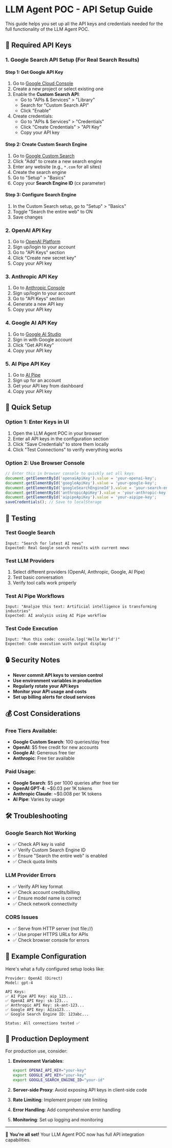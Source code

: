# LLM Agent POC - API Setup Guide

This guide helps you set up all the API keys and credentials needed for the full functionality of the LLM Agent POC.

## 🔑 Required API Keys

### 1. **Google Search API Setup** (For Real Search Results)

#### Step 1: Get Google API Key
1. Go to [Google Cloud Console](https://console.cloud.google.com/)
2. Create a new project or select existing one
3. Enable the **Custom Search API**:
   - Go to "APIs & Services" > "Library"
   - Search for "Custom Search API"
   - Click "Enable"
4. Create credentials:
   - Go to "APIs & Services" > "Credentials"
   - Click "Create Credentials" > "API Key"
   - Copy your API key

#### Step 2: Create Custom Search Engine
1. Go to [Google Custom Search](https://cse.google.com/)
2. Click "Add" to create a new search engine
3. Enter any website (e.g., `*.com` for all sites)
4. Create the search engine
5. Go to "Setup" > "Basics"
6. Copy your **Search Engine ID** (cx parameter)

#### Step 3: Configure Search Engine
1. In the Custom Search setup, go to "Setup" > "Basics"
2. Toggle "Search the entire web" to ON
3. Save changes

### 2. **OpenAI API Key**
1. Go to [OpenAI Platform](https://platform.openai.com/)
2. Sign up/login to your account
3. Go to "API Keys" section
4. Click "Create new secret key"
5. Copy your API key

### 3. **Anthropic API Key**
1. Go to [Anthropic Console](https://console.anthropic.com/)
2. Sign up/login to your account
3. Go to "API Keys" section
4. Generate a new API key
5. Copy your API key

### 4. **Google AI API Key**
1. Go to [Google AI Studio](https://aistudio.google.com/)
2. Sign in with Google account
3. Click "Get API Key"
4. Copy your API key

### 5. **AI Pipe API Key**
1. Go to [AI Pipe](https://aipipe.org/)
2. Sign up for an account
3. Get your API key from dashboard
4. Copy your API key

## 🚀 Quick Setup

### Option 1: Enter Keys in UI
1. Open the LLM Agent POC in your browser
2. Enter all API keys in the configuration section
3. Click "Save Credentials" to store them locally
4. Click "Test Connections" to verify everything works

### Option 2: Use Browser Console
```javascript
// Enter this in browser console to quickly set all keys
document.getElementById('openaiApiKey').value = 'your-openai-key';
document.getElementById('googleApiKey').value = 'your-google-key';
document.getElementById('googleSearchEngineId').value = 'your-search-engine-id';
document.getElementById('anthropicApiKey').value = 'your-anthropic-key';
document.getElementById('aipipeApiKey').value = 'your-aipipe-key';
saveCredentials(); // Save to localStorage
```

## 🧪 Testing

### Test Google Search
```
Input: "Search for latest AI news"
Expected: Real Google search results with current news
```

### Test LLM Providers
1. Select different providers (OpenAI, Anthropic, Google, AI Pipe)
2. Test basic conversation
3. Verify tool calls work properly

### Test AI Pipe Workflows
```
Input: "Analyze this text: Artificial intelligence is transforming industries"
Expected: AI analysis using AI Pipe workflow
```

### Test Code Execution
```
Input: "Run this code: console.log('Hello World')"
Expected: Code execution with output display
```

## 🔒 Security Notes

- **Never commit API keys to version control**
- **Use environment variables in production**
- **Regularly rotate your API keys**
- **Monitor your API usage and costs**
- **Set up billing alerts for cloud services**

## 💰 Cost Considerations

### Free Tiers Available:
- **Google Custom Search**: 100 queries/day free
- **OpenAI**: $5 free credit for new accounts
- **Google AI**: Generous free tier
- **Anthropic**: Free tier available

### Paid Usage:
- **Google Search**: $5 per 1000 queries after free tier
- **OpenAI GPT-4**: ~$0.03 per 1K tokens
- **Anthropic Claude**: ~$0.008 per 1K tokens
- **AI Pipe**: Varies by usage

## 🛠️ Troubleshooting

### Google Search Not Working
- ✅ Check API key is valid
- ✅ Verify Custom Search Engine ID
- ✅ Ensure "Search the entire web" is enabled
- ✅ Check quota limits

### LLM Provider Errors
- ✅ Verify API key format
- ✅ Check account credits/billing
- ✅ Ensure model name is correct
- ✅ Check network connectivity

### CORS Issues
- ✅ Serve from HTTP server (not file://)
- ✅ Use proper HTTPS URLs for APIs
- ✅ Check browser console for errors

## 📝 Example Configuration

Here's what a fully configured setup looks like:

```
Provider: OpenAI (Direct)
Model: gpt-4

API Keys:
✅ AI Pipe API Key: aip_123...
✅ OpenAI API Key: sk-123...
✅ Anthropic API Key: sk-ant-123...
✅ Google API Key: AIza123...
✅ Google Search Engine ID: 123abc...

Status: All connections tested ✅
```

## 🎯 Production Deployment

For production use, consider:

1. **Environment Variables**:
   ```bash
   export OPENAI_API_KEY="your-key"
   export GOOGLE_API_KEY="your-key"
   export GOOGLE_SEARCH_ENGINE_ID="your-id"
   ```

2. **Server-side Proxy**: Avoid exposing API keys in client-side code

3. **Rate Limiting**: Implement proper rate limiting

4. **Error Handling**: Add comprehensive error handling

5. **Monitoring**: Set up logging and monitoring

---

🎉 **You're all set!** Your LLM Agent POC now has full API integration capabilities.
